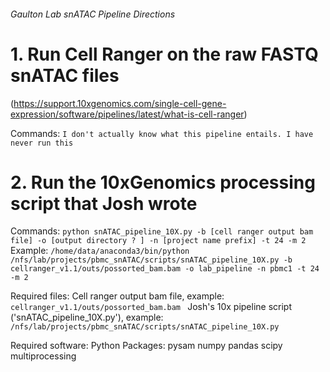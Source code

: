 ###### Gaulton Lab snATAC Pipeline Directions

# 1. Run Cell Ranger on the raw FASTQ snATAC files
(https://support.10xgenomics.com/single-cell-gene-expression/software/pipelines/latest/what-is-cell-ranger)

Commands: 
	``` I don't actually know what this pipeline entails. I have never run this ```

# 2. Run the 10xGenomics processing script that Josh wrote
Commands:
```python snATAC_pipeline_10X.py -b [cell ranger output bam file] -o [output directory ? ] -n [project name prefix] -t 24 -m 2 ```
Example:
``` /home/data/anaconda3/bin/python /nfs/lab/projects/pbmc_snATAC/scripts/snATAC_pipeline_10X.py -b cellranger_v1.1/outs/possorted_bam.bam -o lab_pipeline -n pbmc1 -t 24 -m 2 ```

Required files: 
Cell ranger output bam file, example: `cellranger_v1.1/outs/possorted_bam.bam `
Josh's 10x pipeline script ('snATAC_pipeline_10X.py'), example: `/nfs/lab/projects/pbmc_snATAC/scripts/snATAC_pipeline_10X.py`

Required software: 
Python Packages:
	pysam
	numpy
	pandas
	scipy
	multiprocessing
